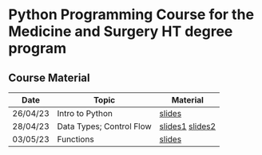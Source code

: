 # Python Programming Course for the Medicine and Surgery HT degree program

## Course Material
**Date** | **Topic** | **Material** |
---------|-----------|--------------|
26/04/23 | Intro to Python | [slides](./slides/00_intro.pdf)
28/04/23 | Data Types; Control Flow | [slides1](./slides/01_data_types.pdf) [slides2](./slides/02_control_flow.pdf)
03/05/23 | Functions | [slides](./slides/03_functions.pdf)